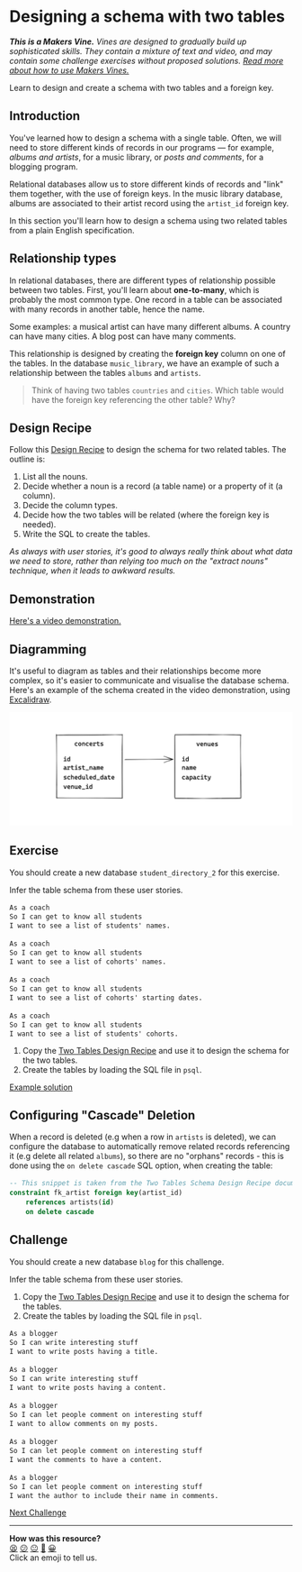 # Designing a schema with two tables

_**This is a Makers Vine.** Vines are designed to gradually build up
sophisticated skills. They contain a mixture of text and video, and may contain
some challenge exercises without proposed solutions. [Read more about how to use
Makers
Vines.](https://github.com/makersacademy/course/blob/main/labels/vines.md)_

Learn to design and create a schema with two tables and a foreign key.

## Introduction

You've learned how to design a schema with a single table. Often, we will need
to store different kinds of records in our programs — for example, _albums and
artists_, for a music library, or _posts and comments_, for a blogging program.

Relational databases allow us to store different kinds of records and "link" them
together, with the use of foreign keys. In the music library database, albums
are associated to their artist record using the `artist_id` foreign key.

In this section you'll learn how to design a schema using two related tables
from a plain English specification.

## Relationship types

In relational databases, there are different types of relationship possible
between two tables. First, you'll learn about **one-to-many**, which is probably
the most common type. One record in a table can be associated with many records
in another table, hence the name.

Some examples: a musical artist can have many different albums. A country can
have many cities. A blog post can have many comments.

This relationship is designed by creating the **foreign key** column on one of
the tables. In the database `music_library`, we have an example of such a
relationship between the tables `albums` and `artists`.

> Think of having two tables `countries` and `cities`. Which table would have
> the foreign key referencing the other table? Why?

## Design Recipe

Follow this [Design Recipe](../resources/two_table_design_recipe_template.md) to
design the schema for two related tables. The outline is:

1. List all the nouns.
2. Decide whether a noun is a record (a table name) or a property of it (a
   column).
3. Decide the column types.
4. Decide how the two tables will be related (where the foreign key is needed).
5. Write the SQL to create the tables.

*As always with user stories, it's good to always really think about what data
we need to store, rather than relying too much on the "extract nouns" technique,
when it leads to awkward results.*

## Demonstration

[Here's a video demonstration.](https://www.youtube.com/watch?v=k078sL3HBfU)

## Diagramming

It's useful to diagram as tables and their relationships become more complex, so
it's easier to communicate and visualise the database schema. Here's an example
of the schema created in the video demonstration, using
[Excalidraw](https://excalidraw.com/).

![The concerts and venues table schema](./resources/db-schema-diagram.png)

## Exercise

You should create a new database `student_directory_2` for this exercise.

Infer the table schema from these user stories.

```
As a coach
So I can get to know all students
I want to see a list of students' names.

As a coach
So I can get to know all students
I want to see a list of cohorts' names.

As a coach
So I can get to know all students
I want to see a list of cohorts' starting dates.

As a coach
So I can get to know all students
I want to see a list of students' cohorts.
```

1. Copy the [Two Tables Design
   Recipe](../resources/two_table_design_recipe_template.md) and use it to
   design the schema for the two tables.
2. Create the tables by loading the SQL file in `psql`.

[Example solution](https://www.youtube.com/watch?v=k078sL3HBfU&t=1364s)

## Configuring "Cascade" Deletion

When a record is deleted (e.g when a row in `artists` is deleted), we can
configure the database to automatically remove related records referencing it
(e.g delete all related `albums`), so there are no "orphans" records - this is
done using the `on delete cascade` SQL option, when creating the table:

```sql
-- This snippet is taken from the Two Tables Schema Design Recipe document
constraint fk_artist foreign key(artist_id)
    references artists(id) 
    on delete cascade 
```

## Challenge

You should create a new database `blog` for this challenge.

Infer the table schema from these user stories.

1. Copy the [Two Tables Design
   Recipe](../resources/two_table_design_recipe_template.md) and use it to
   design the schema for the tables.
2. Create the tables by loading the SQL file in `psql`.

```
As a blogger
So I can write interesting stuff
I want to write posts having a title.

As a blogger
So I can write interesting stuff
I want to write posts having a content.

As a blogger
So I can let people comment on interesting stuff
I want to allow comments on my posts.

As a blogger
So I can let people comment on interesting stuff
I want the comments to have a content.

As a blogger
So I can let people comment on interesting stuff
I want the author to include their name in comments.
```


[Next Challenge](07_test_driving_write_operations.md)

<!-- BEGIN GENERATED SECTION DO NOT EDIT -->

---

**How was this resource?**  
[😫](https://airtable.com/shrUJ3t7KLMqVRFKR?prefill_Repository=makersacademy%2Fdatabases-in-python&prefill_File=challenges%2F06_designing_schema_two_tables.md&prefill_Sentiment=😫) [😕](https://airtable.com/shrUJ3t7KLMqVRFKR?prefill_Repository=makersacademy%2Fdatabases-in-python&prefill_File=challenges%2F06_designing_schema_two_tables.md&prefill_Sentiment=😕) [😐](https://airtable.com/shrUJ3t7KLMqVRFKR?prefill_Repository=makersacademy%2Fdatabases-in-python&prefill_File=challenges%2F06_designing_schema_two_tables.md&prefill_Sentiment=😐) [🙂](https://airtable.com/shrUJ3t7KLMqVRFKR?prefill_Repository=makersacademy%2Fdatabases-in-python&prefill_File=challenges%2F06_designing_schema_two_tables.md&prefill_Sentiment=🙂) [😀](https://airtable.com/shrUJ3t7KLMqVRFKR?prefill_Repository=makersacademy%2Fdatabases-in-python&prefill_File=challenges%2F06_designing_schema_two_tables.md&prefill_Sentiment=😀)  
Click an emoji to tell us.

<!-- END GENERATED SECTION DO NOT EDIT -->

